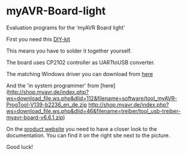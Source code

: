 myAVR-Board-light
=================

Evaluation programs for the 'myAVR Board light'

First you need this [DIY-kit](http://shop.myavr.de/index.php?sp=article.sp.php&artID=200084)

This means you have to solder it together yourself.

The board uses CP2102 controller as UARTtoUSB converter.

The matching Windows driver you can download from [here](http://shop.myavr.de/index.php?ws=download_file.ws.php&dlid=46&filename=treiber/tool_usb-treiber-myavr-board-v6.6.1.zip)

And the 'in system programmer' from [here](http://shop.myavr.de/index.php?ws=download_file.ws.php&dlid=112&filename=software/tool_myAVR-ProgTool-V139-b2236_en_de.zip http://shop.myavr.de/index.php?ws=download_file.ws.php&dlid=46&filename=treiber/tool_usb-treiber-myavr-board-v6.6.1.zip) 

On the [product website](http://shop.myavr.de/index.php?sp=article.sp.php&artID=200084) you need to have a closer look to the documentation.
You can find it on the right site next to the picture.

Good luck! 

